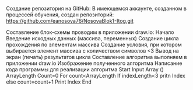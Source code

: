 Создание репозитория на GitHub:
В имеющемся аккаунте, созданном в процессей обучения, создан репозиторий:
https://github.com/eanosova76/NosovaBlok1-Itog.git

Составление блок-схемы проводим в приложении draw.io:
Начало
Введение исходных данных (массива, переменных)
Создание цикла прохождения по элементам массива
Создание условия, при котором выбирается элемент массива с количеством символов <3
Вывод на экран (печать) результатов цикла
Составление алгоритма выполняем в приложении draw.io
Изображение полученного алгоритма
Написание кода программы для реализации алгоритма
Start
Input Array ()
ArrayLength
Count=0
For count<ArrayLength
    If indexLength<3
        pritn Index
    else count=count+1
Print Index
End
